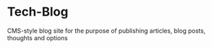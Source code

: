 # Tech-Blog
CMS-style blog site for the purpose of publishing articles, blog posts, thoughts and options
